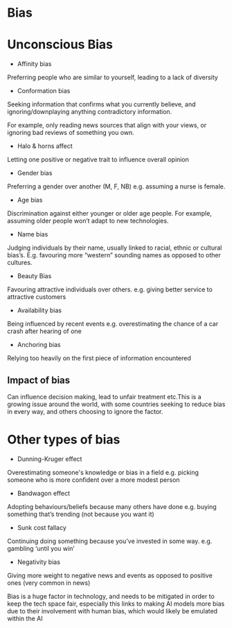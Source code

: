 # Bias

# Unconscious Bias

- Affinity bias

Preferring people who are similar to yourself, leading to a lack of diversity

- Conformation bias

Seeking information that confirms what you currently believe, and ignoring/downplaying anything contradictory information. 

For example, only reading news sources that align with your views, or ignoring bad reviews of something you own. 

- Halo & horns affect

Letting one positive or negative trait to influence overall opinion 

- Gender bias

Preferring a gender over another (M, F, NB) e.g. assuming a nurse is female. 

                                                                                             

- Age bias

Discrimination against either younger or older age people. For example, assuming older people won’t adapt to new technologies. 

- Name bias

Judging individuals by their name, usually linked to racial, ethnic or cultural bias’s. E.g. favouring more “western” sounding names as opposed to other cultures. 

- Beauty Bias

Favouring attractive individuals over others. e.g. giving better service to attractive customers

- Availability bias

Being influenced by recent events e.g. overestimating the chance of  a car crash after hearing of one

- Anchoring bias

Relying too heavily on the first piece of information encountered

## Impact of bias

Can influence decision making, lead to unfair treatment etc.This is a growing issue around the world, with some countries seeking to reduce bias in every way, and others choosing to ignore the factor.

# Other types of bias

- Dunning-Kruger effect

Overestimating someone's knowledge or bias in a field e.g. picking someone who is more confident over a more  modest person

- Bandwagon effect

Adopting behaviours/beliefs because many others have done e.g. buying something that’s trending (not because you want it) 

- Sunk cost fallacy

Continuing doing something because you’ve invested in some way. e.g. gambling ‘until you win’

- Negativity bias

Giving more weight to negative news and events as opposed to positive ones (very common in news)

Bias is a huge factor in technology, and needs to be mitigated in order to keep the tech space fair, especially this links to making AI models more bias due to their involvement with human bias, which would likely be emulated within the AI